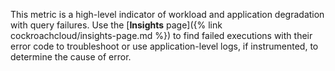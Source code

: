 This metric is a high-level indicator of workload and application degradation with query failures. Use the [<b>Insights</b> page]({% link cockroachcloud/insights-page.md %}) to find failed executions with their error code to troubleshoot or use application-level logs, if instrumented, to determine the cause of error.